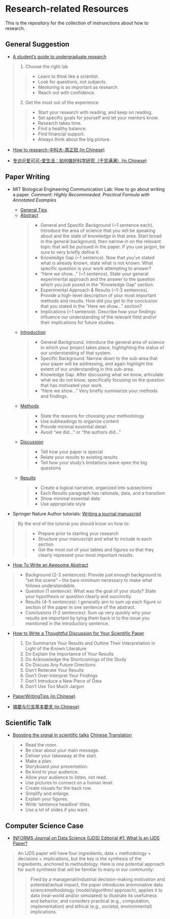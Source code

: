 # Research-related Resources
This is the repository for the collection of instrunctions about how to research.

## General Suggestion
* [A student’s guide to undergraduate research](https://www.nature.com/articles/d41586-019-00871-x)
> 1. Choose the right lab
>> + Learn to think like a scientist.
>> + Look for questions, not subjects.
>> + Mentoring is as important as research.
>> + Reach out with confidence.
> 2. Get the most out of the experience
>> + Start your research with reading, and keep on reading.
>> + Set specific goals for yourself and let your mentors know.
>> + Research takes time.
>> + Find a healthy balance.
>> + Find financial support.
>> + Always think about the big picture.

* [How to research-中科大-周正阳 (in Chinese)](http://home.ustc.edu.cn/~zzy0929/Home/How%20to%20research.pdf)

* [专访＠爱可可-爱生活：如何做好科学研究（干货满满）(in Chinese)](https://new.qq.com/omn/20210417/20210417A07I2000.html)

## Paper Writing
* MIT Biological Engineering Communication Lab: How to go about writing a paper. *Comment: Highly Recommneded. Practical Formula with Annotated Examples*
    + [General Tips](https://mitcommlab.mit.edu/broad/commkit/general-tips/)
    + [Abstract](https://mitcommlab.mit.edu/broad/commkit/journal-article-abstract/)
        > - General and Specific Background (~1 sentence each). Introduce the area of science that you will be speaking about and the state of knowledge in that area. Start broad in the general background, then narrow in on the relevant topic that will be pursued in the paper. If you use jargon, be sure to very briefly define it.
        > - Knowledge Gap (~1 sentence). Now that you’ve stated what is already known, state what is not known. What specific question is your work attempting to answer?
        > - “Here we show…” (~1 sentence). State your general experimental approach and the answer to the question which you just posed in the “Knowledge Gap” section.
        > - Experimental Approach & Results (~1-3 sentences). Provide a high-level description of your most important methods and results. How did you get to the conclusion that you stated in the “Here we show…” section?
        > - Implications (~1 sentence). Describe how your findings influence our understanding of the relevant field and/or their implications for future studies.
    + [Introduction](https://mitcommlab.mit.edu/broad/commkit/journal-article-introduction/)
        > - General Background. Introduce the general area of science in which your project takes place, highlighting the status of our understanding of that system.
        > - Specific Background. Narrow down to the sub-area that your paper will be addressing, and again highlight the extent of our understanding in this sub-area.
        > - Knowledge Gap. After discussing what we know, articulate what we do not know, specifically focusing on the question that has motivated your work.
        > - “Here we show…” Very briefly summarize your methods and findings.
    + [Methods](https://mitcommlab.mit.edu/broad/commkit/journal-article-methods/)
        > - State the reasons for choosing your methodology
        > - Use subheadings to organize content
        > - Provide minimal essential detail
        > - Avoid “we did…” or “the authors did…”
    + [Discussion](https://mitcommlab.mit.edu/broad/commkit/journal-article-discussion/)
        > - Tell how your paper is special
        > - Relate your results to existing results
        > - Tell how your study’s limitations leave open the big questions
    + [Results](https://mitcommlab.mit.edu/broad/commkit/journal-article-results/)
        > - Create a logical narrative, organized into subsections
        > - Each Results paragraph has rationale, data, and a transition
        > - Show minimal essential data
        > - Use appropriate style

* Springer Nature Author tutorials: [Writing a journal manuscript](https://www.springernature.com/gp/authors/campaigns/writing-a-manuscript)
> By the end of the tutorial you should know on how to:
>> + Prepare prior to starting your research
>> + Structure your manuscript and what to include in each section
>> + Get the most out of your tables and figures so that they clearly represent your most important results.

* [How To Write an Awesome Abstract](https://bitesizebio.com/13661/how-to-write-an-awesome-abstract/)
> + Background (2-3 sentences): Provide just enough background to “set the scene” – the bare minimum necessary to make what follows understandable.
> + Question (1 sentence): What was the goal of your study? State your hypothesis or question clearly and succinctly.
> + Results (4-5 sentences): I generally aim to sum up each figure or section of the paper in one sentence of the abstract.
> + Conclusions (1-2 sentences): Sum up very quickly why your results are important by tying them back in to the issue you mentioned in the introductory sentence.

* [How to Write a Thoughtful Discussion for Your Scientific Paper](https://bitesizebio.com/31855/write-discussion-paper/)
> 1. Do Summarize Your Results and Outline Their Interpretation in Light of the Known Literature
> 2. Do Explain the Importance of Your Results
> 3. Do Acknowledge the Shortcomings of the Study
> 4. Do Discuss Any Future Directions
> 5. Don’t Reiterate Your Results
> 6. Don’t Over-Interpret Your Findings
> 7. Don’t Introduce a New Piece of Data
> 8. Don’t Use Too Much Jargon

* [PaperWritingTips (in Chinese)](https://github.com/cooelf/PaperWritingTips)

* [摘要与引言基本要求 (in Chinese)](https://mp.weixin.qq.com/s?__biz=MzU2NzcwNzk3NA==&mid=2247490721&idx=1&sn=54d97db25fc68b4be1dcd12321df5a1b)

## Scientific Talk
* [Boosting the signal in scientific talks](https://www.nature.com/articles/d41586-020-00838-3) [Chinese Translation](http://news.sciencenet.cn/htmlnews/2020/7/443395.shtm)
> + Read the room.
> + Be clear about your main message.
> + Deliver your takeaway at the start.
> + Make a plan.
> + Storyboard your presentation.
> + Be kind to your audience.
> + Allow your audience to listen, not read.
> + Use pictures to connect on a human level.
> + Create visuals for the back row.
> + Simplify and enlarge.
> + Explain your figures. 
> + Write ‘sentence headline’ titles.
> + Use a lot of slides if you want.

## Computer Science Case
* [INFORMS Journal on Data Science (IJDS) Editorial #1: What Is an IJDS Paper?](https://pubsonline.informs.org/doi/10.1287/ijds.2020.003)
> An IJDS paper will have four ingredients, data + methodology + decisions + implications, but the key is the synthesis of the ingredients, anchored to methodology. Here is one potential approach for such synthesis that will be familiar to many in our community:
>> Fired by a managerial/industrial decision-making motivation and potential/actual impact, the paper introduces aninnovative data sciencemethodology (model/algorithm/ approach), applies it to data (real-world and/or simulated) to illustrate its usefulness and behavior, and considers practical (e.g., computation, implementation) and ethical (e.g., societal, environmental) implications.
